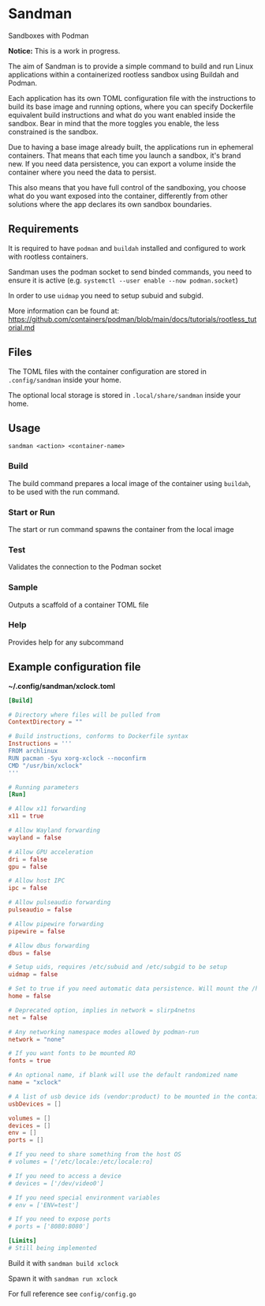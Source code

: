 # Sandman

Sandboxes with Podman

**Notice:** This is a work in progress.

The aim of Sandman is to provide a simple command to build and run Linux applications within a containerized rootless sandbox using Buildah and Podman. 

Each application has its own TOML configuration file with the instructions to build its base image and running options, where you can specify Dockerfile equivalent build instructions and what do you want enabled inside the sandbox. Bear in mind that the more toggles you enable, the less constrained is the sandbox.

Due to having a base image already built, the applications run in ephemeral containers. That means that each time you launch a sandbox, it's brand new. If you need data persistence, you can export a volume inside the container where you need the data to persist.

This also means that you have full control of the sandboxing, you choose what do you want exposed into the container, differently from other solutions where the app declares its own sandbox boundaries.

## Requirements

It is required to have `podman` and `buildah` installed and configured to work with rootless containers.

Sandman uses the podman socket to send binded commands, you need to ensure it is active (e.g. `systemctl --user enable --now podman.socket`)

In order to use `uidmap` you need to setup subuid and subgid.

More information can be found at: https://github.com/containers/podman/blob/main/docs/tutorials/rootless_tutorial.md

## Files

The TOML files with the container configuration are stored in `.config/sandman` inside your home.

The optional local storage is stored in `.local/share/sandman` inside your home.

## Usage

`sandman <action> <container-name>`

### Build

The build command prepares a local image of the container using `buildah`, to be used with the run command.

### Start or Run

The start or run command spawns the container from the local image

### Test

Validates the connection to the Podman socket

### Sample

Outputs a scaffold of a container TOML file

### Help

Provides help for any subcommand

## Example configuration file

**~/.config/sandman/xclock.toml**

```toml
[Build]

# Directory where files will be pulled from
ContextDirectory = ""

# Build instructions, conforms to Dockerfile syntax
Instructions = '''
FROM archlinux
RUN pacman -Syu xorg-xclock --noconfirm
CMD "/usr/bin/xclock"
'''

# Running parameters
[Run]

# Allow x11 forwarding
x11 = true

# Allow Wayland forwarding
wayland = false

# Allow GPU acceleration
dri = false
gpu = false

# Allow host IPC
ipc = false

# Allow pulseaudio forwarding
pulseaudio = false

# Allow pipewire forwarding
pipewire = false

# Allow dbus forwarding
dbus = false

# Setup uids, requires /etc/subuid and /etc/subgid to be setup
uidmap = false

# Set to true if you need automatic data persistence. Will mount the /home inside the container to .local/share/sandman/xclock
home = false

# Deprecated option, implies in network = slirp4netns
net = false

# Any networking namespace modes allowed by podman-run
network = "none"

# If you want fonts to be mounted RO
fonts = true

# An optional name, if blank will use the default randomized name
name = "xclock"

# A list of usb device ids (vendor:product) to be mounted in the container
usbDevices = []

volumes = []
devices = []
env = []
ports = []

# If you need to share something from the host OS
# volumes = ['/etc/locale:/etc/locale:ro]

# If you need to access a device
# devices = ['/dev/video0']

# If you need special environment variables
# env = ['ENV=test']

# If you need to expose ports
# ports = ['8080:8080']

[Limits]
# Still being implemented
```

Build it with `sandman build xclock`

Spawn it with `sandman run xclock`

For full reference see `config/config.go`

